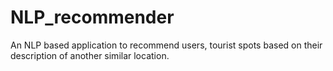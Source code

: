 # NLP_recommender
An NLP based application to recommend users, tourist spots based on their description of another similar location.
